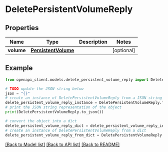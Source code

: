 # DeletePersistentVolumeReply


## Properties

Name | Type | Description | Notes
------------ | ------------- | ------------- | -------------
**volume** | [**PersistentVolume**](PersistentVolume.md) |  | [optional] 

## Example

```python
from openapi_client.models.delete_persistent_volume_reply import DeletePersistentVolumeReply

# TODO update the JSON string below
json = "{}"
# create an instance of DeletePersistentVolumeReply from a JSON string
delete_persistent_volume_reply_instance = DeletePersistentVolumeReply.from_json(json)
# print the JSON string representation of the object
print(DeletePersistentVolumeReply.to_json())

# convert the object into a dict
delete_persistent_volume_reply_dict = delete_persistent_volume_reply_instance.to_dict()
# create an instance of DeletePersistentVolumeReply from a dict
delete_persistent_volume_reply_from_dict = DeletePersistentVolumeReply.from_dict(delete_persistent_volume_reply_dict)
```
[[Back to Model list]](../README.md#documentation-for-models) [[Back to API list]](../README.md#documentation-for-api-endpoints) [[Back to README]](../README.md)


